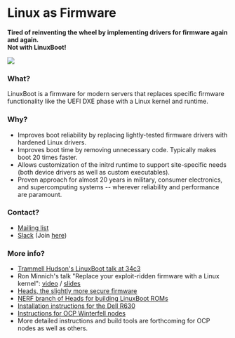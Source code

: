 # Linux as Firmware

**Tired of reinventing the wheel by implementing drivers for firmware again and again.**</br>
**Not with LinuxBoot!**

![](images/linuxboot_info.png)

### What?

LinuxBoot is a firmware for modern servers that replaces specific firmware
functionality like the UEFI DXE phase with a Linux kernel and runtime.

### Why?

*   Improves boot reliability by replacing lightly-tested firmware drivers with
    hardened Linux drivers.
*   Improves boot time by removing unnecessary code. Typically makes boot 20
    times faster.
*   Allows customization of the initrd runtime to support site-specific needs
    (both device drivers as well as custom executables).
*   Proven approach for almost 20 years in military, consumer electronics, and
    supercomputing systems -- wherever reliability and performance are
    paramount.

### Contact?

*   [Mailing list](https://groups.google.com/forum/#!forum/linuxboot)
*   [Slack](https://u-root.slack.com/messages/linuxboot) (Join
    [here](http://slack.u-root.com))

### More info?

* [Trammell Hudson's LinuxBoot talk at 34c3](https://trmm.net/LinuxBoot_34c3)
* Ron Minnich's talk "Replace your exploit-ridden firmware with a Linux kernel": [video](https://www.youtube.com/watch?v=iffTJ1vPCSo) / [slides](https://schd.ws/hosted_files/osseu17/84/Replace%20UEFI%20with%20Linux.pdf)
* [Heads, the slightly more secure firmware](http://osresearch.net/)
* [NERF branch of Heads for building LinuxBoot ROMs](https://github.com/osresearch/heads/tree/nerf)
* [Installation instructions for the Dell R630](https://trmm.net/NERF)
* [Instructions for OCP Winterfell nodes](https://github.com/ggiamarchi/nerf-winterfell)
* More detailed instructions and build tools are forthcoming for OCP nodes as well as others.
